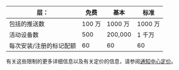 
| 层： | 免费 | 基本 | 标准 |
| --- | --- | --- | --- |
| 包括的推送数 |100 万 |1000 万 |1000 万 |
| 活动设备数 |500 |200,000 | 1 千万 |
| 每次安装/注册的标记配额 |60 |60 |60 |

有关这些限制的更多详细信息以及有关定价的信息，请参阅[通知中心定价](https://azure.microsoft.com/pricing/details/notification-hubs/)。 



<!--HONumber=Feb17_HO2-->


